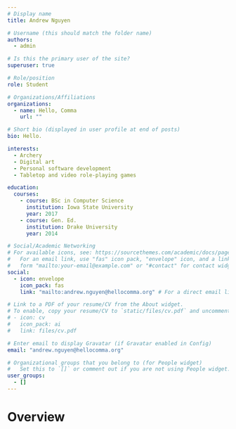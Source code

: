 ```yaml
---
# Display name
title: Andrew Nguyen

# Username (this should match the folder name)
authors:
  - admin

# Is this the primary user of the site?
superuser: true

# Role/position
role: Student

# Organizations/Affiliations
organizations:
  - name: Hello, Comma
    url: ""

# Short bio (displayed in user profile at end of posts)
bio: Hello.

interests:
  - Archery
  - Digital art
  - Personal software development
  - Tabletop and video role-playing games

education:
  courses:
    - course: BSc in Computer Science
      institution: Iowa State University
      year: 2017
    - course: Gen. Ed.
      institution: Drake University
      year: 2014

# Social/Academic Networking
# For available icons, see: https://sourcethemes.com/academic/docs/page-builder/#icons
#   For an email link, use "fas" icon pack, "envelope" icon, and a link in the
#   form "mailto:your-email@example.com" or "#contact" for contact widget.
social:
  - icon: envelope
    icon_pack: fas
    link: "mailto:andrew.nguyen@hellocomma.org" # For a direct email link, use "mailto:test@example.org".

# Link to a PDF of your resume/CV from the About widget.
# To enable, copy your resume/CV to `static/files/cv.pdf` and uncomment the lines below.
# - icon: cv
#   icon_pack: ai
#   link: files/cv.pdf

# Enter email to display Gravatar (if Gravatar enabled in Config)
email: "andrew.nguyen@hellocomma.org"

# Organizational groups that you belong to (for People widget)
#   Set this to `[]` or comment out if you are not using People widget.
user_groups:
  - []
---
```


# Overview
